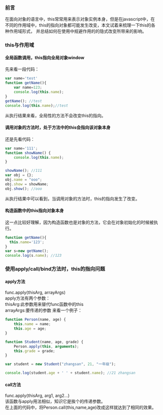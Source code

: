 ### 前言
在面向对象的语言中，this常常用来表示对象实例本身，但是在javascript中，在不同的作用域中，this的指向对象都可能发生改变，本文试着来梳理一下this的各种作用域形式，
并总结如何在使用中规避作用的的隐式改变所带来的影响。

### this与作用域
#### 全局函数调用，this指向全局对象window
先来看一段代码：
```javascript
var name='test'
function getName(){
    var name=123;
    console.log(this.name);
}
getName(); //test
console.log(this.name);//test
```
从执行结果来看，全局性的方法不会改变this的指向。
#### 调用对象的方法时，处于方法中的this会指向该对象本身
还是先看代码：
```javascript
var name='111';
function showName() {
    console.log(this.name);
}

showName(); //111
var obj = {};
obj.name = "ooo";
obj.show = showName;
obj.show(); //ooo
```
从执行结果中可以看到，当调用对象的方法时，this的指向发生了改变。
#### 构造函数中的this指向对象本身
这一点比较好理解，因为构造函数也是对象的方法，它会在对象初始化的时候被执行。
```javascript
function getName(){
  this.name='123';
}
var s=new getName();
console.log(s.name); //123
```
### 使用apply/call/bind方法时，this的指向问题
#### apply方法
func.apply(thisArg, arrayArgs) <br/>
apply方法有两个参数：<br/>
thisArg:此参数用来替代func函数中的this <br/>
arrayArgs:要传递的参数
来看一个例子：
```javascript
function Person(name, age) {
    this.name = name;
    this.age = age;
}

function Student(name, age, grade) {
    Person.apply(this, arguments);
    this.grade = grade;
}

var student = new Student("zhangsan", 21, "一年级");

console.log(student.age + ' ' + student.name); //21 zhangsan
```
#### call方法
func.apply(thisArg, arg1, arg2...) <br/>
该函数与apply用法相似，知识它是挨个的传递参数。<br/>
在上面的代码中，将Person.call(this,name,age)改成这样就达到了相同的效果。

